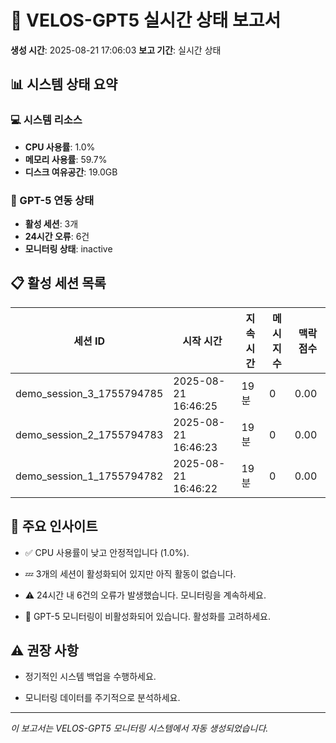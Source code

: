 
# 🧠 VELOS-GPT5 실시간 상태 보고서

**생성 시간**: 2025-08-21 17:06:03
**보고 기간**: 실시간 상태

## 📊 시스템 상태 요약

### 💻 시스템 리소스
- **CPU 사용률**: 1.0%
- **메모리 사용률**: 59.7%
- **디스크 여유공간**: 19.0GB

### 🧠 GPT-5 연동 상태
- **활성 세션**: 3개
- **24시간 오류**: 6건
- **모니터링 상태**: inactive

## 📋 활성 세션 목록


| 세션 ID | 시작 시간 | 지속시간 | 메시지 수 | 맥락 점수 |
|---------|----------|----------|-----------|-----------|
| demo_session_3_1755794785 | 2025-08-21 16:46:25 | 19분 | 0 | 0.00 |
| demo_session_2_1755794783 | 2025-08-21 16:46:23 | 19분 | 0 | 0.00 |
| demo_session_1_1755794782 | 2025-08-21 16:46:22 | 19분 | 0 | 0.00 |



## 🎯 주요 인사이트



- ✅ CPU 사용률이 낮고 안정적입니다 (1.0%).

- 💤 3개의 세션이 활성화되어 있지만 아직 활동이 없습니다.

- ⚠️ 24시간 내 6건의 오류가 발생했습니다. 모니터링을 계속하세요.

- 🔧 GPT-5 모니터링이 비활성화되어 있습니다. 활성화를 고려하세요.



## ⚠️ 권장 사항



- 정기적인 시스템 백업을 수행하세요.

- 모니터링 데이터를 주기적으로 분석하세요.



---
*이 보고서는 VELOS-GPT5 모니터링 시스템에서 자동 생성되었습니다.*